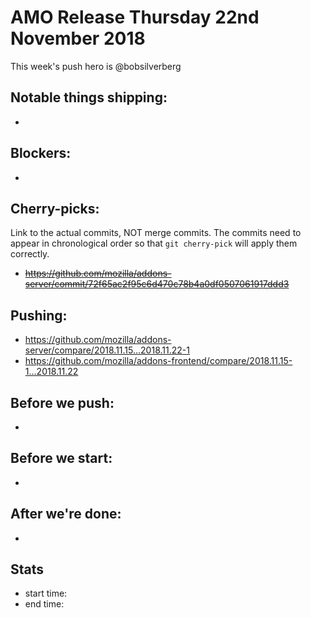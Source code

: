 # AMO Release Thursday 22nd November 2018

This week's push hero is @bobsilverberg

## Notable things shipping:

*

## Blockers:

*

## Cherry-picks:

Link to the actual commits, NOT merge commits. The commits need to appear
in chronological order so that `git cherry-pick` will apply them correctly.

* ~~https://github.com/mozilla/addons-server/commit/72f65ac2f95c6d470c78b4a0df0507061917ddd3~~

## Pushing:


* https://github.com/mozilla/addons-server/compare/2018.11.15...2018.11.22-1
* https://github.com/mozilla/addons-frontend/compare/2018.11.15-1...2018.11.22



## Before we push:

*

## Before we start:

*

## After we're done:

*

## Stats

* start time:
* end time:
